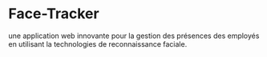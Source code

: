# Face-Tracker
une application web innovante pour la gestion des présences des employés en utilisant la technologies de reconnaissance faciale.
